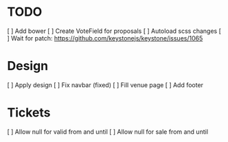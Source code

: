 # TODO
[ ] Add bower
[ ] Create VoteField for proposals
[ ] Autoload scss changes
[ ] Wait for patch: https://github.com/keystonejs/keystone/issues/1065

# Design
[ ] Apply design
[ ] Fix navbar (fixed)
[ ] Fill venue page
[ ] Add footer

# Tickets
[ ] Allow null for valid from and until
[ ] Allow null for sale from and until
